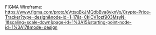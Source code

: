 FIGMA Wireframe: https://www.figma.com/proto/eVttsqBkJMQdbBva8yknVx/Crypto-Price-Tracker?type=design&node-id=1-17&t=CklCV1ozf903MsyN-1&scaling=scale-down&page-id=1%3A15&starting-point-node-id=1%3A17&mode=design
